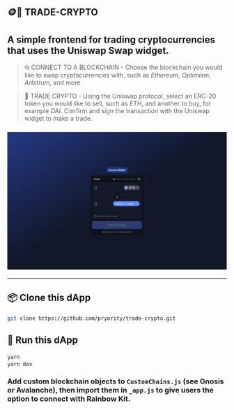 ## 🪙🔁 TRADE-CRYPTO

## A simple frontend for trading cryptocurrencies that uses the Uniswap Swap widget.

> 🌐 CONNECT TO A BLOCKCHAIN - Choose the blockchain you would like to swap cryptocurrencies with, such as *Ethereum*, *Optimism*, *Arbitrum*, and more

> 🔄 TRADE CRYPTO - Using the Uniswap protocol, select an ERC-20 token you would like to sell, such as *ETH*, and another to buy, for example *DAI*. Confirm and sign the transaction with the Uniswap widget to make a trade.

### ![Demo Image 1](./tc-demo.png)

---
## 📦 Clone this dApp

```bash
git clone https://github.com/pryority/trade-crypto.git
```

## 🔁 Run this dApp
```
yarn 
yarn dev
```

### Add custom blockchain objects to `CustomChains.js` (see Gnosis or Avalanche), then import them in `_app.js` to give users the option to connect with Rainbow Kit.